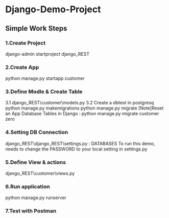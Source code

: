 # Django-Demo-Project

## Simple Work Steps

### 1.Create Project
django-admin startproject django_REST

### 2.Create App
python manage.py startapp customer

### 3.Define Modle & Create Table
3.1 django_REST\customer\models.py
3.2 Create a dbtest in postgresq
python manage.py makemigrations
python manage.py migrate
[Note]Reset an App Database Tables in Django : python manage.py migrate customer zero

### 4.Setting DB Connection
django_REST\django_REST\settings.py : DATABASES
To run this demo, needs to change the PASSWORD to your local setting in settings.py

### 5.Define View & actions
django_REST\customer\views.py

### 6.Run application
python manage.py runserver

### 7.Test with Postman


